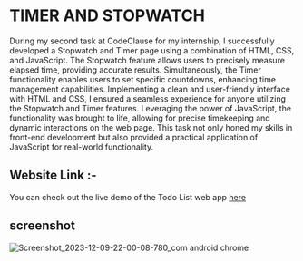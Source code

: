 # TIMER AND STOPWATCH
During my second task at CodeClause for my internship, I successfully developed a Stopwatch and Timer page using a combination of HTML, CSS, and JavaScript. The Stopwatch feature allows users to precisely measure elapsed time, providing accurate results. Simultaneously, the Timer functionality enables users to set specific countdowns, enhancing time management capabilities. Implementing a clean and user-friendly interface with HTML and CSS, I ensured a seamless experience for anyone utilizing the Stopwatch and Timer features. Leveraging the power of JavaScript, the functionality was brought to life, allowing for precise timekeeping and dynamic interactions on the web page. This task not only honed my skills in front-end development but also provided a practical application of JavaScript for real-world functionality.

## Website Link :- 
You can check out the live demo of the Todo List web app [here](https://harsh160311.github.io/Codeclause_stopwatch_and_timer/) 

## screenshot
![Screenshot_2023-12-09-22-00-08-780_com android chrome](https://github.com/harsh160311/Codeclause_stopwatch_and_timer/assets/82533066/4d66bf26-0e33-4b61-91d9-03e6d815e56f)


